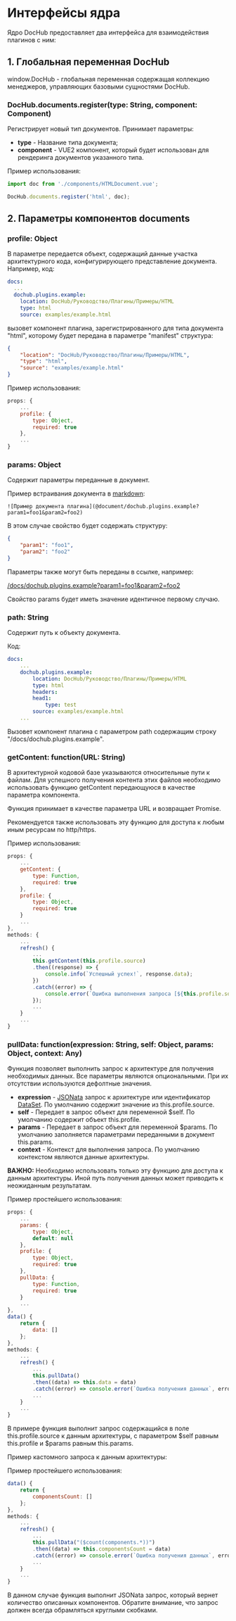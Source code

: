 # Интерфейсы ядра

Ядро DocHub предоставляет два интерфейса для взаимодействия плагинов с ним:

## 1. Глобальная переменная DocHub

window.DocHub - глобальная переменная содержащая коллекцию менеджеров, управляющих базовыми сущностями DocHub.

### DocHub.documents.register(type: String, component: Component)

Регистрирует новый тип документов. Принимает параметры:

* **type** - Название типа документа;
* **component** - VUE2 компонент, который будет использован для рендеринга документов указанного типа.

Пример использования:

```JavaScript
import doc from './components/HTMLDocument.vue';

DocHub.documents.register('html', doc);
```

## 2. Параметры компонентов documents

### profile: Object

В параметре передается объект, содержащий данные участка архитектурного кода, конфигурирующего представление 
документа. Например, код:

```yaml
docs:
  ...
  dochub.plugins.example:
    location: DocHub/Руководство/Плагины/Примеры/HTML
    type: html
    source: examples/example.html    
```

вызовет компонент плагина, зарегистрированного для типа документа "html", которому будет передана 
в параметре "manifest" структура:

```json
{
    "location": "DocHub/Руководство/Плагины/Примеры/HTML",
    "type": "html",
    "source": "examples/example.html"
}
```

Пример использования:
```JavaScript
props: {
    ...
    profile: {
        type: Object,
        required: true
    },
    ...
}
```

### params: Object

Содержит параметры переданные в документ.

Пример встраивания документа в [markdown](/docs/dochub.markdown):

```
![Пример документа плагина](@document/dochub.plugins.example?param1=foo1&param2=foo2)
```

В этом случае свойство будет содержать структуру:
```json
{
    "param1": "foo1",
    "param2": "foo2"
}
```

Параметры также могут быть переданы в ссылке, например:

[/docs/dochub.plugins.example?param1=foo1&param2=foo2](/docs/dochub.plugins.example?param1=foo1&param2=foo2)

Свойство params будет иметь значение идентичное первому случаю. 

### path: String

Содержит путь к объекту документа. 

Код:

```yaml
docs:
    ...
    dochub.plugins.example:
        location: DocHub/Руководство/Плагины/Примеры/HTML
        type: html
        headers:
        head1:
            type: test
        source: examples/example.html
    ...
```
Вызовет компонент плагина с параметром path содержащим строку "/docs/dochub.plugins.example".

### getContent: function(URL: String)

В архитектурной кодовой базе указываются относительные пути к файлам.
Для успешного получения контента этих файлов необходимо использовать функцию getContent передающуюся 
в качестве параметра компонента.

Функция принимает в качестве параметра URL и возвращает Promise.

Рекомендуется также использовать эту функцию для доступа к любым иным ресурсам по http/https. 

Пример использования:
```JavaScript
props: {
    ...
    getContent: {
        type: Function,
        required: true
    },
    profile: {
        type: Object,
        required: true
    }
    ...
},
methods: {
    ...
    refresh() {
        ...
        this.getContent(this.profile.source)
        .then((response) => {
            console.info(`Успешный успех!`, response.data);
        })
        .catch((error) => {
            console.error(`Ошибка выполнения запроса [${this.profile.source}]`, error);
        });
        ...
    }
    ...
}
```

### pullData: function(expression: String, self: Object, params: Object, context: Any)

Функция позволяет выполнить запрос к архитектуре для получения необходимых данных.
Все параметры являются опциональными. При их отсутствии используются дефолтные 
значения.

* **expression** - [JSONata](https://jsonata.org/) запрос к архитектуре или идентификатор [DataSet](/docs/dochub.datasets). 
По умолчанию содержит значение из this.profile.source.
* **self** - Передает в запрос объект для переменной $self. По умолчанию содержит объект this.profile.
* **params** - Передает в запрос объект для переменной $params. По умолчанию заполняется параметрами переданными в документ this.params.
* **context** - Контекст для выполнения запроса. По умолчанию контекстом являются данные архитектуры.

**ВАЖНО:** Необходимо использовать только эту функцию для доступа к данным архитектуры. Иной путь получения 
данных может приводить к неожиданным результатам.

Пример простейшего использования:
```JavaScript
props: {
    ...
    params: {
        type: Object,
        default: null
    },
    profile: {
        type: Object,
        required: true
    },
    pullData: {
        type: Function,
        required: true
    }
    ...
},
data() {
    return {
        data: []
    };
},
methods: {
    ...
    refresh() {
        ...
        this.pullData()
        .then((data) => this.data = data)
        .catch((error) => console.error(`Ошибка получения данных`, error));
        ...
    }
    ...
}
```

В примере функция выполнит запрос содержащийся в поле this.profile.source к данным архитектуры,
с параметром $self равным this.profile и $params равным this.params.

Пример кастомного запроса к данным архитектуры:

Пример простейшего использования:
```JavaScript
data() {
    return {
        componentsCount: []
    };
},
methods: {
    ...
    refresh() {
        ...
        this.pullData("($count(components.*))")
        .then((data) => this.componentsCount = data)
        .catch((error) => console.error(`Ошибка получения данных`, error));
        ...
    }
    ...
}
```

В данном случае функция выполнит JSONata запрос, который вернет количество описанных компонентов.
Обратите внимание, что запрос должен всегда обрамляться круглыми скобками. 

